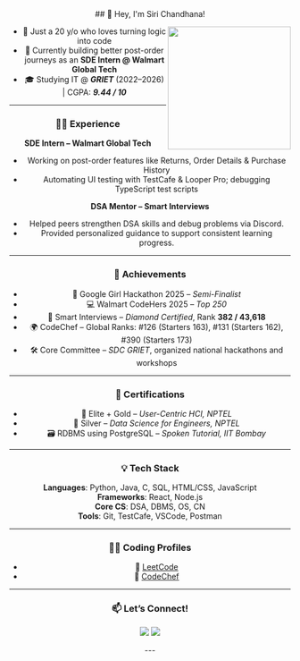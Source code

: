 <center>## 👋 Hey, I'm Siri Chandhana!<center>
<img align='right' src="https://media.giphy.com/media/ieyl9zmCjO4b4t6qoY/giphy.gif" width="220">
  
- 🧠 Just a 20 y/o who loves turning logic into code
- 💼 Currently building better post-order journeys as an **SDE Intern @ Walmart Global Tech**  
- 🎓 Studying IT @ ***GRIET*** (2022–2026) | CGPA: ***9.44 / 10***

---

### 🧑‍💻 Experience

**SDE Intern – Walmart Global Tech**  
- Working on post-order features like Returns, Order Details & Purchase History
- Automating UI testing with TestCafe & Looper Pro; debugging TypeScript test scripts


**DSA Mentor – Smart Interviews**  
- Helped peers strengthen DSA skills and debug problems via Discord.  
- Provided personalized guidance to support consistent learning progress.

---

### 🏅 Achievements

- 🥇 Google Girl Hackathon 2025 – *Semi-Finalist*  
- 💻 Walmart CodeHers 2025 – *Top 250*  
- 💎 Smart Interviews – *Diamond Certified*, Rank **382 / 43,618**  
- 🌍 CodeChef – Global Ranks: #126 (Starters 163), #131 (Starters 162), #390 (Starters 173)  
- 🛠️ Core Committee – *SDC GRIET*, organized national hackathons and workshops

---

### 📜 Certifications

- 🥇 Elite + Gold – *User-Centric HCI, NPTEL*  
- 🥈 Silver – *Data Science for Engineers, NPTEL*  
- 🗃️ RDBMS using PostgreSQL – *Spoken Tutorial, IIT Bombay*

---

### 💡 Tech Stack

**Languages**: Python, Java, C, SQL, HTML/CSS, JavaScript  
**Frameworks**: React, Node.js  
**Core CS**: DSA, DBMS, OS, CN  
**Tools**: Git, TestCafe, VSCode, Postman  

---

### 👩‍💻 Coding Profiles

- 🧠 [LeetCode](https://leetcode.com/u/Siri_Chandhana_/)  
- 🔗 [CodeChef](https://www.codechef.com/users/sirichandhanaa)

---

### 📫 Let’s Connect!

<p align="center">
  <a href="mailto:chandhana535@gmail.com"><img src="https://img.shields.io/badge/Gmail-Siri Chandhana-D14836?style=for-the-badge&logo=gmail&logoColor=white"></a>
  <a href="https://www.linkedin.com/in/siri-chandhana-allenki-1b0886249/"><img src="https://img.shields.io/badge/LinkedIn-Connect-blue?style=for-the-badge&logo=linkedin&logoColor=white"></a>
</p>
---

<!--
**Siri-5/Siri-5** is a ✨ _special_ ✨ repository because its `README.md` (this file) appears on your GitHub profile.

Here are some ideas to get you started:

- 🔭 I’m currently working on ...
- 🌱 I’m currently learning ...
- 👯 I’m looking to collaborate on ...
- 🤔 I’m looking for help with ...
- 💬 Ask me about ...
- 📫 How to reach me: ...
- 😄 Pronouns: ...
- ⚡ Fun fact: ...
-->
